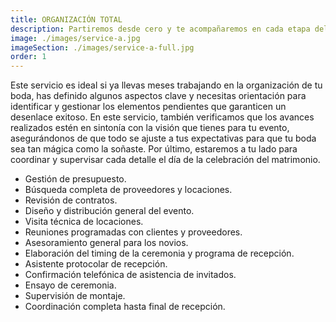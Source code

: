 ```yaml
---
title: ORGANIZACIÓN TOTAL
description: Partiremos desde cero y te acompañaremos en cada etapa del proceso hasta el gran día 
image: ./images/service-a.jpg
imageSection: ./images/service-a-full.jpg
order: 1
---
```


Este servicio es ideal si ya llevas meses trabajando en la organización de tu boda, has definido algunos aspectos clave y necesitas orientación para identificar y gestionar los elementos pendientes que garanticen un desenlace exitoso. En este servicio, también verificamos que los avances realizados estén en sintonía con la visión que tienes para tu evento, asegurándonos de que todo se ajuste a tus expectativas para que tu boda sea tan mágica como la soñaste. Por último, estaremos a tu lado para coordinar y supervisar cada detalle el día de la celebración del matrimonio.

<!--modal-->

- Gestión de presupuesto.
- Búsqueda completa de proveedores y locaciones.
- Revisión de contratos.
- Diseño y distribución general del evento.
- Visita técnica de locaciones.
- Reuniones programadas con clientes y proveedores.
- Asesoramiento general para los novios.
- Elaboración del timing de la ceremonia y programa de recepción.
- Asistente protocolar de recepción.
- Confirmación telefónica de asistencia de invitados.
- Ensayo de ceremonia.
- Supervisión de montaje.
- Coordinación completa hasta final de recepción.
